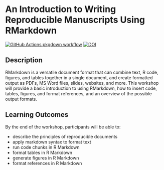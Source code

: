 
<!-- README.md is generated from README.Rmd. Please edit that file -->

# An Introduction to Writing Reproducible Manuscripts Using RMarkdown

<!-- badges: start -->

[![GitHub Actions pkgdown
workflow](https://github.com/uf-repro/rmarkdown-intro/workflows/pkgdown/badge.svg)](https://github.com/uf-repro/rmarkdown-intro/actions?query=workflow%3Apkgdown)
[![DOI](https://zenodo.org/badge/277827412.svg)](https://zenodo.org/badge/latestdoi/277827412)
<!-- badges: end -->

## Description

RMarkdown is a versatile document format that can combine text, R code,
figures, and tables together in a single document, and create formatted
output as PDFs, MS Word files, slides, websites, and more. This workshop
will provide a basic introduction to using RMarkdown, how to insert
code, tables, figures, and format references, and an overview of the
possible output formats.

## Learning Outcomes

By the end of the workshop, participants will be able to:

-   describe the principles of reproducible documents
-   apply markdown syntax to format text
-   run code chunks in R Markdown
-   format tables in R Markdown
-   generate figures in R Markdown
-   format references in R Markdown
